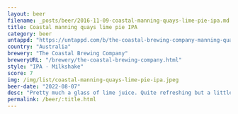 ```yaml
---
layout: beer
filename: _posts/beer/2016-11-09-coastal-manning-quays-lime-pie-ipa.md
title: Coastal manning quays lime pie IPA
category: beer
untappd: "https://untappd.com/b/the-coastal-brewing-company-manning-quays-lime-pie-ipa/4602110"
country: "Australia"
brewery: "The Coastal Brewing Company"
breweryURL: "/brewery/the-coastal-brewing-company.html"
style: "IPA - Milkshake"
score: 7
img: /img/list/coastal-manning-quays-lime-pie-ipa.jpeg
beer-date: "2022-08-07"
desc: "Pretty much a glass of lime juice. Quite refreshing but a little far from a beer"
permalink: /beer/:title.html
---
```

